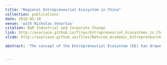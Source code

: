 ```yaml
---
title: "Regional Entrepreneurial Ecosystem in China"
collection: publications
date: 2018-05-10
venue: 'with Nicholas Vonortas'
citation: R&R Industrial and Corporate Change
link: http://avariace.github.io/files/Entrepreneurial_Ecosystems_in_China_Lai-Vonortas.pdf
slide: http://avariace.github.io/files/Returee_Academic_Entrepreneurship_20181110.pdf

abstract: 'The concept of the Entrepreneurial Ecosystem (EE) has drawn a lot of attention in the fields of entrepreneurship studies, economic geography and urban economics, and have recently gained popularity with policy decision makers. While a long list of factors that influences entrepreneurship, few studies have so far looked at entrepreneurship from a truly systemic and interdisciplinary perspective that identifies explicitly cause and effect. This study proposes a two-stage structural model for the entrepreneurial ecosystem which identifies the factors which directly or indirectly influence regional entrepreneurial activities. <br/>We bring to bear a unique dataset in terms of size and composition, comprising of statistical information on various aspects of the entrepreneurial ecosystems of 263 Chinese prefecture-level municipalities from 2007 to 2015. The empirical results confirm our systemic modeling approach: human capital, knowledge creation and absorption, risk finance and market demand are the main factors in regional entrepreneurial ecosystems that promote local entrepreneurship directly. Moreover, presence of high growth firms in the region, startup companies, university graduates, as well as city openness are significant predictors of both the regional stock of human capital and knowledge creation. Risk finance is found to be strongly associated with the presence of high growth firms and startups. Last, but by no means least, the study also underscored the strong positive impact of universities on regional human capital and knowledge creation, thus indicating the crucial role of academic institutions in regional entrepreneurial ecosystems.'


---
```

